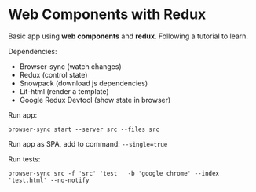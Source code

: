 # Web Components with Redux

Basic app using **web components** and **redux**.
Following a tutorial to learn.

Dependencies:
* Browser-sync (watch changes)
* Redux (control state)
* Snowpack (download js dependencies)
* Lit-html (render a template)
* Google Redux Devtool (show state in browser)

Run app: 

`browser-sync start --server src --files src`

Run app as SPA, add to command: `--single=true`

Run tests:

`browser-sync src -f 'src' 'test'  -b 'google chrome' --index 'test.html' --no-notify`